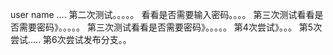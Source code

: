 user name ....
第二次测试。。。。。
看看是否需要输入密码。。。。
第三次测试看看是否需要密码》。。。。。
第三次测试看看是否需要密码》。。。。。
第4次尝试》。。。
第5次尝试.....
第6次尝试发布分支。。